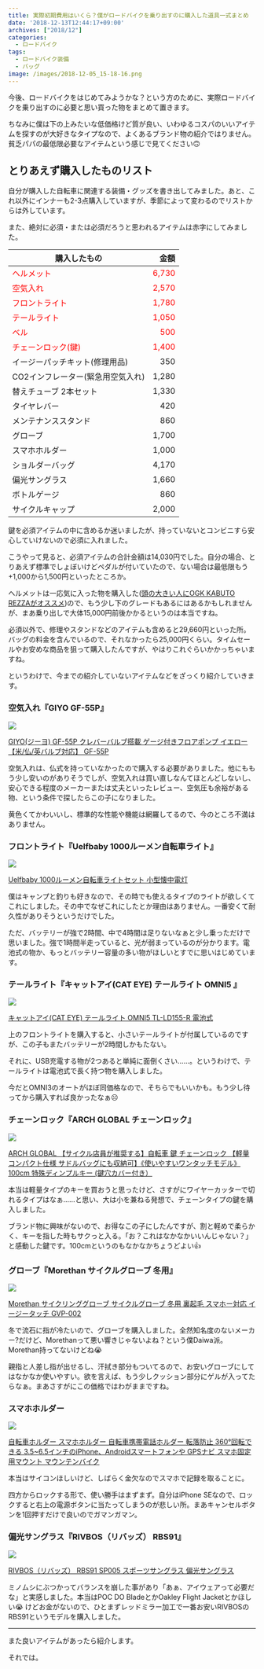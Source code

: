 ```yaml
---
title: 実際初期費用はいくら？僕がロードバイクを乗り出すのに購入した道具一式まとめ
date: '2018-12-13T12:44:17+09:00'
archives: ["2018/12"]
categories:
  - ロードバイク
tags:
  - ロードバイク装備
  - バッグ
image: /images/2018-12-05_15-18-16.png
---
```

今後、ロードバイクをはじめてみようかな？という方のために、実際ロードバイクを乗り出すのに必要と思い買った物をまとめて置きます。

ちなみに僕は下の上みたいな低価格けど質が良い、いわゆるコスパのいいアイテムを探すのが大好きなタイプなので、よくあるブランド物の紹介ではりません。貧乏パパの最低限必要なアイテムという感じで見てください🙃

<!--more-->

## とりあえず購入したものリスト

自分が購入した自転車に関連する装備・グッズを書き出してみました。あと、これ以外にインナーも2-3点購入していますが、季節によって変わるのでリストからは外しています。

また、絶対に必須・または必須だろうと思われるアイテムは赤字にしてみました。

<table class="table is-bordered is-striped is-narrow is-hoverable is-fullwidth">
  <thead>
    <tr>
      <th>購入したもの</th>
      <th style='text-align:right;'>金額</th>
    </tr>
  </thead>
  <tbody>
    <tr style="color: red;">
      <td>ヘルメット</td>
      <td style='text-align:right;'>6,730</td>
    </tr>
    <tr style="color: red;">
      <td>空気入れ</td>
      <td style='text-align:right;'>2,570</td>
    </tr>
    <tr style="color: red;">
      <td>フロントライト</td>
      <td style='text-align:right;'>1,780</td>
    </tr>
    <tr style="color: red;">
      <td>テールライト</td>
      <td style='text-align:right;'>1,050</td>
    </tr>
    <tr style="color: red;">
      <td>ベル</td>
      <td style='text-align:right;'>500</td>
    </tr>
    <tr style="color: red;">
      <td>チェーンロック(鍵)</td>
      <td style='text-align:right;'>1,400</td>
    </tr>
    <tr>
      <td>イージーパッチキット(修理用品)</td>
      <td style='text-align:right;'>350</td>
    </tr>
    <tr>
      <td>CO2インフレーター(緊急用空気入れ)</td>
      <td style='text-align:right;'>1,280</td>
    </tr>
    <tr>
      <td>替えチューブ 2本セット</td>
      <td style='text-align:right;'>1,330</td>
    </tr>
    <tr>
      <td>タイヤレバー</td>
      <td style='text-align:right;'>420</td>
    </tr>
    <tr>
      <td>メンテナンススタンド</td>
      <td style='text-align:right;'>860</td>
    </tr>
    <tr>
      <td>グローブ</td>
      <td style='text-align:right;'>1,700</td>
    </tr>
    <tr>
      <td>スマホホルダー</td>
      <td style='text-align:right;'>1,000</td>
    </tr>
    <tr>
      <td>ショルダーバッグ</td>
      <td style='text-align:right;'>4,170</td>
    </tr>
    <tr>
      <td>偏光サングラス</td>
      <td style='text-align:right;'>1,660</td>
    </tr>
    <tr>
      <td>ボトルゲージ</td>
      <td style='text-align:right;'>860</td>
    </tr>
    <tr>
      <td>サイクルキャップ</td>
      <td style='text-align:right;'>2,000</td>
    </tr>
  </tbody>
</table>

鍵を必須アイテムの中に含めるか迷いましたが、持っていないとコンビニすら安心していけないので必須に入れました。

こうやって見ると、必須アイテムの合計金額は14,030円でした。自分の場合、とりあえず標準でしょぼいけどペダルが付いていたので、ない場合は最低限もう+1,000から1,500円といったところか。

ヘルメットは一応気に入った物を購入した([頭の大きい人にOGK KABUTO REZZAがオススメ](https://www.t4traw.net/blog/2018/12/%E9%A0%AD%E3%81%AE%E5%A4%A7%E3%81%8D%E3%81%84%E4%BA%BA%E3%81%ABogk-kabuto-rezza%E3%81%8C%E3%82%AA%E3%82%B9%E3%82%B9%E3%83%A1/))ので、もう少し下のグレードもあるにはあるかもしれませんが、まあ乗り出しで大体15,000円前後かかるというのは本当ですね。

必須以外で、修理やスタンドなどのアイテムも含めると29,660円といった所。バッグの料金を含んでいるので、それなかったら25,000円くらい。タイムセールやお安めな商品を狙って購入したんですが、やはりこれぐらいかかっちゃいますね。

というわけで、今までの紹介していないアイテムなどをざっくり紹介していきます。

### 空気入れ『GIYO GF-55P』

<div class="amazfy">
<a href="https://www.amazon.co.jp/dp/B01MQM1CNM?tag=t4traw-22">
<img src="https://ws-fe.amazon-adsystem.com/widgets/q?_encoding=UTF8&ASIN=B01MQM1CNM&Format=_SL250_&ID=AsinImage&MarketPlace=JP&ServiceVersion=20070822&WS=1&tag=t4traw-22&language=ja_JP">
<p>GIYO(ジーヨ) GF-55P クレバーバルブ搭載 ゲージ付きフロアポンプ イエロー 【米/仏/英バルブ対応】 GF-55P</p>
</a>
</div>

空気入れは、仏式を持っていなかったので購入する必要がありました。他にももう少し安いのがありそうでしが、空気入れは買い直しなんてほとんどしないし、安心できる程度のメーカーまたは丈夫といったレビュー、空気圧も余裕がある物、という条件で探したらこの子になりました。

黄色くてかわいいし、標準的な性能や機能は網羅してるので、今のところ不満はありません。

### フロントライト『Uelfbaby 1000ルーメン自転車ライト』

<div class="amazfy">
<a href="https://www.amazon.co.jp/dp/B07BZSGSSK?tag=t4traw-22">
<img src="https://ws-fe.amazon-adsystem.com/widgets/q?_encoding=UTF8&ASIN=B07BZSGSSK&Format=_SL250_&ID=AsinImage&MarketPlace=JP&ServiceVersion=20070822&WS=1&tag=t4traw-22&language=ja_JP">
<p>Uelfbaby 1000ルーメン自転車ライトセット 小型懐中電灯</p>
</a>
</div>

僕はキャンプと釣りも好きなので、その時でも使えるタイプのライトが欲しくてこれにしました。その中でなぜこれにしたとか理由はありません。一番安くて耐久性がありそうというだけでした。

ただ、バッテリーが強で2時間、中で4時間は足りないなぁと少し乗っただけで思いました。強で1時間半走っていると、光が弱まっているのが分かります。電池式の物か、もっとバッテリー容量の多い物がほしいとすでに思いはじめています。

### テールライト『キャットアイ(CAT EYE) テールライト OMNI5 』

<div class="amazfy">
<a href="https://www.amazon.co.jp/dp/B0092XHIJC?tag=t4traw-22">
<img src="https://ws-fe.amazon-adsystem.com/widgets/q?_encoding=UTF8&ASIN=B0092XHIJC&Format=_SL250_&ID=AsinImage&MarketPlace=JP&ServiceVersion=20070822&WS=1&tag=t4traw-22&language=ja_JP">
<p>キャットアイ(CAT EYE) テールライト OMNI5 TL-LD155-R 電池式</p>
</a>
</div>

上のフロントライトを購入すると、小さいテールライトが付属しているのですが、この子もまたバッテリーが2時間しかもたない。

それに、USB充電する物が2つあると単純に面倒くさい……。というわけで、テールライトは電池式で長く持つ物を購入しました。

今だとOMNI3のオートがほぼ同価格なので、そちらでもいいかも。もう少し待ってから購入すれば良かったなぁ☹

### チェーンロック『ARCH GLOBAL チェーンロック』

<div class="amazfy">
<a href="https://www.amazon.co.jp/dp/B07879552F?tag=t4traw-22">
<img src="https://ws-fe.amazon-adsystem.com/widgets/q?_encoding=UTF8&ASIN=B07879552F&Format=_SL250_&ID=AsinImage&MarketPlace=JP&ServiceVersion=20070822&WS=1&tag=t4traw-22&language=ja_JP">
<p>ARCH GLOBAL 【サイクル店員が推奨する】自転車 鍵 チェーンロック 【軽量コンパクト仕様 サドルバッグにも収納可】《使いやすいワンタッチモデル》100cm 特殊ディンプルキー (鍵穴カバー付き）</p>
</a>
</div>

本当は軽量タイプのキーを買おうと思ったけど、さすがにワイヤーカッターで切れるタイプはなぁ……と思い、大は小を兼ねる発想で、チェーンタイプの鍵を購入しました。

ブランド物に興味がないので、お得なこの子にしたんですが、割と軽めで柔らかく、キーを指した時もサクっと入る。「お？これはなかなかいいんじゃない？」と感動した鍵です。100cmというのもなかなかちょうどよい👍

### グローブ『Morethan サイクルグローブ 冬用』

<div class="amazfy">
<a href="https://www.amazon.co.jp/dp/B075Q7LRB8?tag=t4traw-22">
<img src="https://ws-fe.amazon-adsystem.com/widgets/q?_encoding=UTF8&ASIN=B075Q7LRB8&Format=_SL250_&ID=AsinImage&MarketPlace=JP&ServiceVersion=20070822&WS=1&tag=t4traw-22&language=ja_JP">
<p>Morethan サイクリンググローブ サイクルグローブ 冬用 裏起毛 スマホー対応 イージータッチ GVP-002</p>
</a>
</div>

冬で流石に指が冷たいので、グローブを購入しました。全然知名度のないメーカー?だけど、Morethanって悪い響きじゃないよね？という僕Daiwa派。Morethan持ってないけどね😭

親指と人差し指が出せるし、汗拭き部分もついてるので、お安いグローブにしてはなかなか使いやすい。欲を言えば、もう少しクッション部分にゲルが入ってたらなぁ。まあさすがにこの価格ではわがままですね。

### スマホホルダー

<div class="amazfy">
<a href="https://www.amazon.co.jp/dp/B07CKQKCY3?tag=t4traw-22">
<img src="https://ws-fe.amazon-adsystem.com/widgets/q?_encoding=UTF8&ASIN=B07CKQKCY3&Format=_SL250_&ID=AsinImage&MarketPlace=JP&ServiceVersion=20070822&WS=1&tag=t4traw-22&language=ja_JP">
<p>自転車ホルダー スマホホルダー 自転車携帯電話ホルダー 転落防止 360°回転できる 3.5~6.5インチのiPhone、Androidスマートフォンや GPSナビ スマホ固定用マウント マウンテンバイク</p>
</a>
</div>

本当はサイコンほしいけど、しばらく金欠なのでスマホで記録を取ることに。

四方からロックする形で、使い勝手はまずまず。自分はiPhone SEなので、ロックすると右上の電源ボタンに当たってしまうのが悲しい所。まあキャンセルボタンを1回押すだけで良いのでガマンガマン。

### 偏光サングラス『RIVBOS（リバッズ） RBS91』

<div class="amazfy">
<a href="https://www.amazon.co.jp/dp/B071R1X2SG?tag=t4traw-22">
<img src="https://ws-fe.amazon-adsystem.com/widgets/q?_encoding=UTF8&ASIN=B071R1X2SG&Format=_SL250_&ID=AsinImage&MarketPlace=JP&ServiceVersion=20070822&WS=1&tag=t4traw-22&language=ja_JP">
<p>RIVBOS（リバッズ） RBS91 SP005 スポーツサングラス 偏光サングラス</p>
</a>
</div>

ミノムシにぶつかってバランスを崩した事があり「あぁ、アイウェアって必要だな」と実感しました。本当はPOC DO BladeとかOakley Flight Jacketとかほしい😭 けどお金がないので、ひとまずレッドミラー加工で一番お安いRIVBOSのRBS91というモデルを購入しました。

---

また良いアイテムがあったら紹介します。

それでは。
